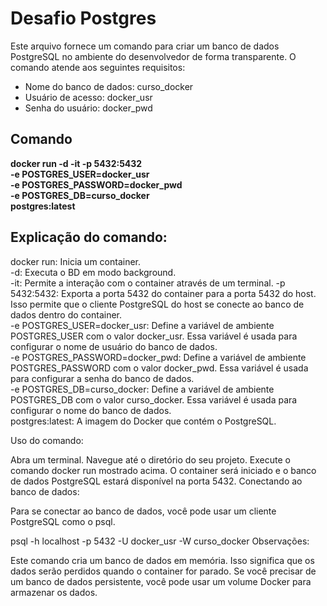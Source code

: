 # Desafio Postgres

Este arquivo fornece um comando para criar um banco de dados PostgreSQL no ambiente do desenvolvedor de forma transparente. 
O comando atende aos seguintes requisitos:

* Nome do banco de dados: curso_docker
* Usuário de acesso: docker_usr
* Senha do usuário: docker_pwd

## Comando

**docker run -d -it -p 5432:5432 \
  -e POSTGRES_USER=docker_usr \
  -e POSTGRES_PASSWORD=docker_pwd \
  -e POSTGRES_DB=curso_docker \
  postgres:latest**

## Explicação do comando:

docker run: Inicia um container. <br>
-d: Executa o BD em modo background. <br>
-it: Permite a interação com o container através de um terminal.
-p 5432:5432: Exporta a porta 5432 do container para a porta 5432 do host. Isso permite que o cliente PostgreSQL do host se conecte ao banco de dados dentro do container. <br>
-e POSTGRES_USER=docker_usr: Define a variável de ambiente POSTGRES_USER com o valor docker_usr. Essa variável é usada para configurar o nome de usuário do banco de dados. <br>
-e POSTGRES_PASSWORD=docker_pwd: Define a variável de ambiente POSTGRES_PASSWORD com o valor docker_pwd. Essa variável é usada para configurar a senha do banco de dados. <br>
-e POSTGRES_DB=curso_docker: Define a variável de ambiente POSTGRES_DB com o valor curso_docker. Essa variável é usada para configurar o nome do banco de dados. <br>
postgres:latest: A imagem do Docker que contém o PostgreSQL.

Uso do comando:

Abra um terminal.
Navegue até o diretório do seu projeto.
Execute o comando docker run mostrado acima.
O container será iniciado e o banco de dados PostgreSQL estará disponível na porta 5432.
Conectando ao banco de dados:

Para se conectar ao banco de dados, você pode usar um cliente PostgreSQL como o psql.

psql -h localhost -p 5432 -U docker_usr -W curso_docker
Observações:

Este comando cria um banco de dados em memória. Isso significa que os dados serão perdidos quando o container for parado.
Se você precisar de um banco de dados persistente, você pode usar um volume Docker para armazenar os dados.
